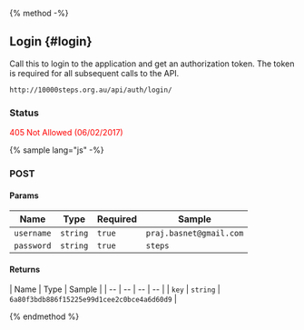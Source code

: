 {% method -%}
## Login {#login}

Call this to login to the application and get an authorization token. The token is required for all subsequent calls to the API.
``` 
http://10000steps.org.au/api/auth/login/ 
```

### Status ###
<span style="color: red;">405 Not Allowed (06/02/2017)</span>

{% sample lang="js" -%}

### POST ###
#### Params ####
| Name | Type | Required | Sample |
| -- | -- | -- | -- |
| `username` | `string` | `true` | `praj.basnet@gmail.com` |
| `password` | `string` | `true` | `steps` |

#### Returns ####
| Name | Type | Sample |
| -- | -- | -- | -- |
| `key` | `string` | `6a80f3bdb886f15225e99d1cee2c0bce4a6d60d9` |

{% endmethod %}